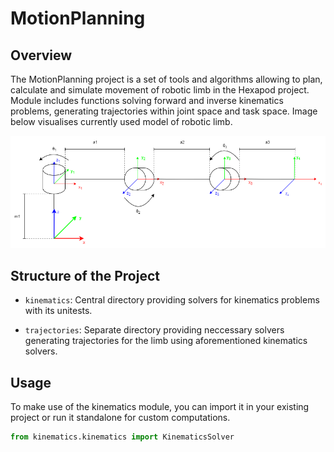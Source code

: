 # MotionPlanning

## Overview


The MotionPlanning project is a set of tools and algorithms allowing to plan, calculate and simulate movement of robotic limb in the Hexapod project. Module includes functions solving forward and inverse kinematics problems, generating trajectories within joint space and task space.
Image below visualises currently used model of robotic limb.

![Diagram of robot limb](doc/images/kinematics_diagram_without_text_light.png)


## Structure of the Project

- `kinematics`: Central directory providing solvers for kinematics problems with its unitests.

- `trajectories`: Separate directory providing neccessary solvers generating trajectories for the limb using aforementioned kinematics solvers.

## Usage

To make use of the kinematics module, you can import it in your existing project or run it standalone for custom computations.

```python
from kinematics.kinematics import KinematicsSolver
```

<!-- ## Running Tests

To run unit tests, navigate to the root directory of the project and execute:

```bash
pytest
```

Please ensure that your Python environment has the required packages installed. -->
